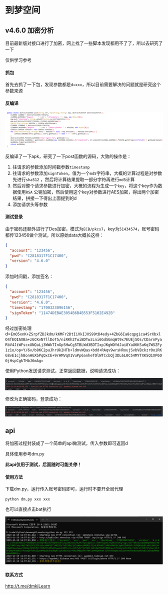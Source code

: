 # 到梦空间

## v4.6.0 加密分析

目前最新版对接口进行了加密，网上找了一些脚本发现都用不了了，所以去研究了一下

仅供学习参考

#### 抓包

首先去抓了一下包，发现参数都是`d=xxx`，所以目前需要解决的问题就是研究这个参数来源

#### 反编译

![1700321744163](./img/1700321744163.png)

反编译了一下apk，研究了一下post函数的源码，大致的操作是：

1. 往请求的参数添加时间戳参数`timestamp`
2. 往请求的参数添加`signToken`，值为一个`md5`字符串，大概的计算过程是对参数先进行`sha512`
   ，然后将计算结果提取一部分字符再进行`md5`计算
3. 然后对整个请求参数进行加密，大概的流程为生成一个`key`，将这个key作为数据使用`RSA`
   公钥加密，然后使用这个key对参数进行AES加密，得出两个加密结果，拼接一下得出上面提到的d
4. 添加请求头等参数

#### 测试登录

由于密码还额外进行了Des加密，模式为`ECB/pkcs7`，key为`51434574`，账号密码都传123456做个测试，所以原始data大概长这样：

```json
{
  "account": "123456",
  "pwd": "C2818317F1C17400",
  "version": "4.6.0"
}
```

添加时间戳，添加签名：

```json
{
  "account": "123456",
  "pwd": "C2818317F1C17400",
  "version": "4.6.0",
  "timestamp": "1700323096156",
  "signToken": "11474DEBAE3054B6B4B553F5102E492B"
}
```

经过加密处理d=`EmO5xnK+ZSrpfZDJkdm/kKMFr2DtIiVkIJXS99tD4edy+4ZbG6Ia8cqpgica4SrXbxlO4fEOIAXBa+zGCKvN7llDoT5/niRKh2TwiBDTwzLni6GdSGmqWt9x7EUEjSOs/CDarnPyaRbV4JiWFscxUNQaLj3WWkTInGpSHwCg5TBLWd3BDTIxpJKgWOYdJai8YaU6KSuKq7W5ZFy1z1o/op+Y/6v/b8KC2puJhrUk2HTb+ldmvWQas+bdd+RAqv9wrsHRoujSvbVBckzr0oiRKG8vE1cjhBonHGXbPqQxCE+9rHMVqX1VuPp6anheTOlWTCcbQj3DL6L0C54MYTXK5Q1XP6O0jHspCgkTHbJ6mAg=`

使用Python发送请求测试，正常返回数据，说明请求成功：

![1700323450256](./img/1700323450256.png)

修改为正确密码，登录成功：

![1700323533546](./img/1700323533546.png)

## api

将加密过程封装成了一个简单的api做测试，传入参数即可返回d

具体使用参考dm.py

**此api仅用于测试，后面随时可能关停！**

#### 使用方法

下载dm.py，运行传入账号密码即可，运行时不要开全局代理

`python dm.py xxx xxx`

也可以直接点击bat执行

![img.png](./img/run.png)

#### 联系方式

http://t.me/dmkjLearn